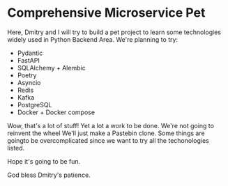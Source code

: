 # Сomprehensive Microservice Pet

Here, Dmitry and I will try to build a pet project to learn some technologies widely used in Python Backend Area.
We're planning to try:

- Pydantic
- FastAPI
- SQLAlchemy + Alembic
- Poetry
- Asyncio
- Redis
- Kafka
- PostgreSQL
- Docker + Docker compose

Wow, that's a lot of stuff! Yet a lot a work to be done. We're not going to reinvent the wheel We'll just make a Pastebin clone. Some things are goingto be overcomplicated since we want to try all the techonologies listed.

Hope it's going to be fun.

God bless Dmitry's patience.
